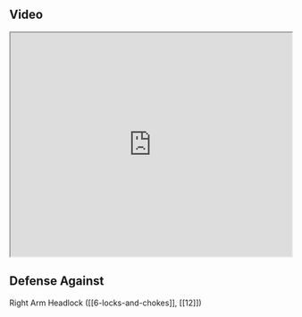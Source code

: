 ## Video

<iframe src="https://www.youtube.com/embed/9ptgLu09Ogo" width="100%" height="400"></iframe>

## Defense Against

Right Arm Headlock ([[6-locks-and-chokes]], [[12]])